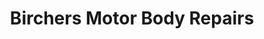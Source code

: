 ---
title: "Birchers Motor Body Repairs"
url: /barrow-in-furness/birchers-motor-body-repairs/
shop: Autowerkstatt
---